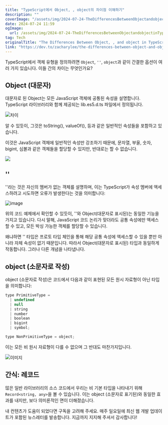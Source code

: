 ```yaml
---
title: "TypeScript에서 Object, , object의 차이점 이해하기"
description: ""
coverImage: "/assets/img/2024-07-24-TheDifferencesBetweenObjectandobjectinTypeScript_0.png"
date: 2024-07-24 11:59
ogImage: 
  url: /assets/img/2024-07-24-TheDifferencesBetweenObjectandobjectinTypeScript_0.png
tag: Tech
originalTitle: "The Differences Between Object, , and object in TypeScript"
link: "https://dev.to/zacharylee/the-differences-between-object-and-object-in-typescript-f6f"
---
```



TypeScript에서 객체 유형을 정의하려면 `Object`, `''`, `object`과 같이 간결한 옵션이 여러 가지 있습니다. 이들 간의 차이는 무엇인가요?

## Object (대문자)

대문자로 된 Object는 모든 JavaScript 객체에 공통된 속성을 설명합니다. TypeScript 라이브러리와 함께 제공되는 lib.es5.d.ts 파일에서 정의됩니다.

![차이](/assets/img/2024-07-24-TheDifferencesBetweenObjectandobjectinTypeScript_0.png)

<div class="content-ad"></div>

알 수 있듯이, 그것은 toString(), valueOf(), 등과 같은 일반적인 속성들을 포함하고 있습니다.

이것은 JavaScript 객체에 일반적인 속성만 강조하기 때문에, 문자열, 부울, 숫자, bigint, 심볼과 같은 객체들을 할당할 수 있지만, 반대로는 할 수 없습니다.

<img src="/assets/img/2024-07-24-TheDifferencesBetweenObjectandobjectinTypeScript_1.png" />

## ''

<div class="content-ad"></div>

''라는 것은 자신의 멤버가 없는 객체를 설명하며, 이는 TypeScript가 속성 멤버에 액세스하려고 시도하면 오류가 발생한다는 것을 의미합니다:

![image](/assets/img/2024-07-24-TheDifferencesBetweenObjectandobjectinTypeScript_2.png)

위의 코드 예제에서 확인할 수 있듯이, ''와 Object(대문자로 표시된)는 동일한 기능을 가지고 있습니다. 다시 말해, JavaScript 코드 논리가 맞더라도 공통 속성에만 액세스할 수 있고, 모든 박싱 가능한 객체를 할당할 수 있습니다.

왜냐하면 '' 타입은 프로토 타입 체인을 통해 해당 공통 속성에 액세스할 수 있을 뿐만 아니라 자체 속성이 없기 때문입니다. 따라서 Object(대문자로 표시된) 타입과 동일하게 작동합니다. 그러나 다른 개념을 나타냅니다.

<div class="content-ad"></div>

## object (소문자로 작성)

object (소문자로 작성)은 코드에서 다음과 같이 표현된 모든 원시 자료형이 아닌 타입을 의미합니다:

```js
type PrimitiveType =
  | undefined
  | null
  | string
  | number
  | boolean
  | bigint
  | symbol;

type NonPrimitiveType = object;
```

이는 모든 비 원시 자료형이 다를 수 없으며 그 반대도 마찬가지입니다.

<div class="content-ad"></div>


![이미지](/assets/img/2024-07-24-TheDifferencesBetweenObjectandobjectinTypeScript_3.png)

## 간식: 레코드

많은 일반 라이브러리의 소스 코드에서 우리는 비 기본 타입을 나타내기 위해 `Record<string, any>`을 볼 수 있습니다. 이는 object (소문자로 표기된)와 동일한 효과를 내지만, 보다 의미론적인 면이 더해졌습니다.

내 컨텐츠가 도움이 되었다면 구독을 고려해 주세요. 매주 일요일에 최신 웹 개발 업데이트가 포함된 뉴스레터를 발송합니다. 지금까지 지지해 주셔서 감사합니다!
